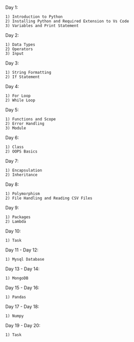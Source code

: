 <!-- Python Course -->

Day 1:

    1) Introduction to Python
    2) Installing Python and Required Extension to Vs Code
    3) Variables and Print Statement


Day 2:

    1) Data Types
    2} Operators
    3) Input


Day 3:

    1) String Formatting
    2) If Statement


Day 4:

    1) For Loop
    2) While Loop


Day 5:

    1) Functions and Scope
    2) Error Handling
    3) Module


Day 6:

    1) Class
    2) OOPS Basics


Day 7:

    1) Encapsulation
    2) Inheritance


Day 8:

    1) Polymorphism
    2) File Handling and Reading CSV Files


Day 9:

    1) Packages
    2) Lambda


Day 10:

    1) Task


Day 11 - Day 12:

    1) Mysql Database


Day 13 - Day 14:

    1) MongoDB


Day 15 - Day 16:

    1) Pandas


Day 17 - Day 18:

    1) Numpy

Day 19 - Day 20:

    1) Task


